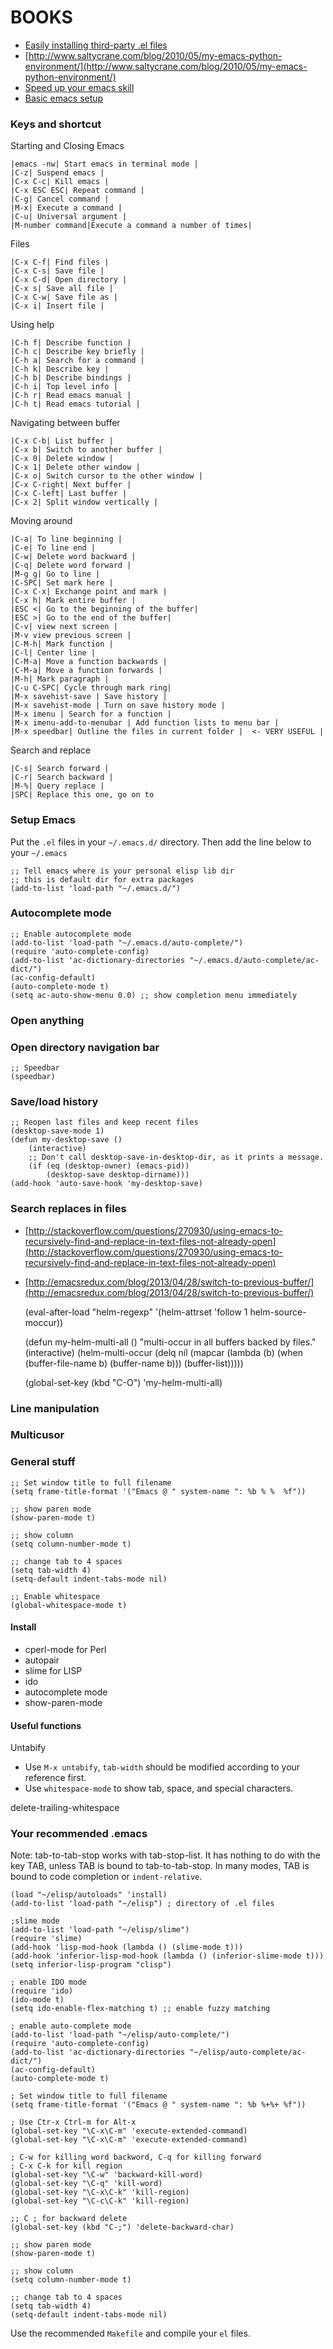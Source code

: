 # BOOKS
* [Easily installing third-party .el files](http://edward.oconnor.cx/2005/09/installing-elisp-files)
* [http://www.saltycrane.com/blog/2010/05/my-emacs-python-environment/](http://www.saltycrane.com/blog/2010/05/my-emacs-python-environment/)
* [Speed up your emacs skill](http://sites.google.com/site/steveyegge2/effective-emacs)
* [Basic emacs setup](http://www.yilmazhuseyin.com/blog/dev/basic-emacs-setup/)

### Keys and shortcut
Starting and Closing Emacs

    |emacs -nw| Start emacs in terminal mode |
    |C-z| Suspend emacs |
    |C-x C-c| Kill emacs |
    |C-x ESC ESC| Repeat command |
    |C-g| Cancel command |
    |M-x| Execute a command |
    |C-u| Universal argument |
    |M-number command|Execute a command a number of times|

Files

    |C-x C-f| Find files |
    |C-x C-s| Save file |
    |C-x C-d| Open directory |
    |C-x s| Save all file |
    |C-x C-w| Save file as |
    |C-x i| Insert file |

Using help

    |C-h f| Describe function |
    |C-h c| Describe key briefly |
    |C-h a| Search for a command |
    |C-h k| Describe key |
    |C-h b| Describe bindings |
    |C-h i| Top level info |
    |C-h r| Read emacs manual |
    |C-h t| Read emacs tutorial |

Navigating between buffer

    |C-x C-b| List buffer |
    |C-x b| Switch to another buffer |
    |C-x 0| Delete window |
    |C-x 1| Delete other window |
    |C-x o| Switch cursor to the other window |
    |C-x C-right| Next buffer |
    |C-x C-left| Last buffer |
    |C-x 2| Split window vertically |

Moving around

    |C-a| To line beginning |
    |C-e| To line end |
    |C-w| Delete word backward |
    |C-q| Delete word forward |
    |M-g g| Go to line |
    |C-SPC| Set mark here |
    |C-x C-x| Exchange point and mark |
    |C-x h| Mark entire buffer |
    |ESC <| Go to the beginning of the buffer|
    |ESC >| Go to the end of the buffer|
    |C-v| view next screen |
    |M-v view previous screen |
    |C-M-h| Mark function |
    |C-l| Center line |
    |C-M-a| Move a function backwards |
    |C-M-a| Move a function forwards |
    |M-h| Mark paragraph |
    |C-u C-SPC| Cycle through mark ring|
    |M-x savehist-save | Save history |
    |M-x savehist-mode | Turn on save history mode |
    |M-x imenu | Search for a function |
    |M-x imenu-add-to-menubar | Add function lists to menu bar |
    |M-x speedbar| Outline the files in current folder |  <- VERY USEFUL |

Search and replace

    |C-s| Search forward |
    |C-r| Search backward |
    |M-%| Query replace |
    |SPC| Replace this one, go on to

### Setup Emacs
Put the `.el` files in your `~/.emacs.d/` directory. Then add the line below to your `~/.emacs`

    ;; Tell emacs where is your personal elisp lib dir
    ;; this is default dir for extra packages
    (add-to-list 'load-path "~/.emacs.d/")

### Autocomplete mode
    ;; Enable autocomplete mode
    (add-to-list 'load-path "~/.emacs.d/auto-complete/")
    (require 'auto-complete-config)
    (add-to-list 'ac-dictionary-directories "~/.emacs.d/auto-complete/ac-dict/")
    (ac-config-default)
    (auto-complete-mode t)
    (setq ac-auto-show-menu 0.0) ;; show completion menu immediately

### Open anything


### Open directory navigation bar

    ;; Speedbar
    (speedbar)

### Save/load history

    ;; Reopen last files and keep recent files
    (desktop-save-mode 1)
    (defun my-desktop-save ()
        (interactive)
        ;; Don't call desktop-save-in-desktop-dir, as it prints a message.
        (if (eq (desktop-owner) (emacs-pid))
            (desktop-save desktop-dirname)))
    (add-hook 'auto-save-hook 'my-desktop-save)

### Search replaces in files
* [http://stackoverflow.com/questions/270930/using-emacs-to-recursively-find-and-replace-in-text-files-not-already-open](http://stackoverflow.com/questions/270930/using-emacs-to-recursively-find-and-replace-in-text-files-not-already-open)
* [http://emacsredux.com/blog/2013/04/28/switch-to-previous-buffer/](http://emacsredux.com/blog/2013/04/28/switch-to-previous-buffer/)

    (eval-after-load "helm-regexp"
    '(helm-attrset 'follow 1 helm-source-moccur))

    (defun my-helm-multi-all ()
    "multi-occur in all buffers backed by files."
    (interactive)
    (helm-multi-occur
    (delq nil
            (mapcar (lambda (b)
                    (when (buffer-file-name b) (buffer-name b)))
                    (buffer-list)))))

    (global-set-key (kbd "C-O") 'my-helm-multi-all)

### Line manipulation

### Multicusor

### General stuff

    ;; Set window title to full filename
    (setq frame-title-format '("Emacs @ " system-name ": %b % %  %f"))

    ;; show paren mode
    (show-paren-mode t)

    ;; show column
    (setq column-number-mode t)

    ;; change tab to 4 spaces
    (setq tab-width 4)
    (setq-default indent-tabs-mode nil)

    ;; Enable whitespace
    (global-whitespace-mode t)

#### Install
* cperl-mode for Perl
* autopair
* slime for LISP
* ido
* autocomplete mode
* show-paren-mode

#### Useful functions
Untabify
  * Use `M-x untabify`, `tab-width` should be modified according to your reference first.
  * Use `whitespace-mode` to show tab, space, and special characters.

delete-trailing-whitespace



### Your recommended .emacs
Note: tab-to-tab-stop works with tab-stop-list. It has nothing to do with the key TAB, unless TAB is bound to tab-to-tab-stop. In many modes, TAB is bound to code completion or `indent-relative`.

    (load "~/elisp/autoloads" 'install)
    (add-to-list 'load-path "~/elisp") ; directory of .el files

    ;slime mode
    (add-to-list 'load-path "~/elisp/slime")
    (require 'slime)
    (add-hook 'lisp-mod-hook (lambda () (slime-mode t)))
    (add-hook 'inferior-lisp-mod-hook (lambda () (inferior-slime-mode t)))
    (setq inferior-lisp-program "clisp")

    ; enable IDO mode
    (require 'ido)
    (ido-mode t)
    (setq ido-enable-flex-matching t) ;; enable fuzzy matching

    ; enable auto-complete mode
    (add-to-list 'load-path "~/elisp/auto-complete/")
    (require 'auto-complete-config)
    (add-to-list 'ac-dictionary-directories "~/elisp/auto-complete/ac-dict/")
    (ac-config-default)
    (auto-complete-mode t)

    ; Set window title to full filename
    (setq frame-title-format '("Emacs @ " system-name ": %b %+%+ %f"))

    ; Use Ctr-x Ctrl-m for Alt-x
    (global-set-key "\C-x\C-m" 'execute-extended-command)
    (global-set-key "\C-x\C-m" 'execute-extended-command)

    ; C-w for killing word backword, C-q for killing forward
    ; C-x C-k for kill region
    (global-set-key "\C-w" 'backward-kill-word)
    (global-set-key "\C-q" 'kill-word)
    (global-set-key "\C-x\C-k" 'kill-region)
    (global-set-key "\C-c\C-k" 'kill-region)

    ;; C ; for backward delete
    (global-set-key (kbd "C-;") 'delete-backward-char)

    ;; show paren mode
    (show-paren-mode t)

    ;; show column
    (setq column-number-mode t)

    ;; change tab to 4 spaces
    (setq tab-width 4)
    (setq-default indent-tabs-mode nil)

Use the recommended `Makefile` and compile your `el` files.
